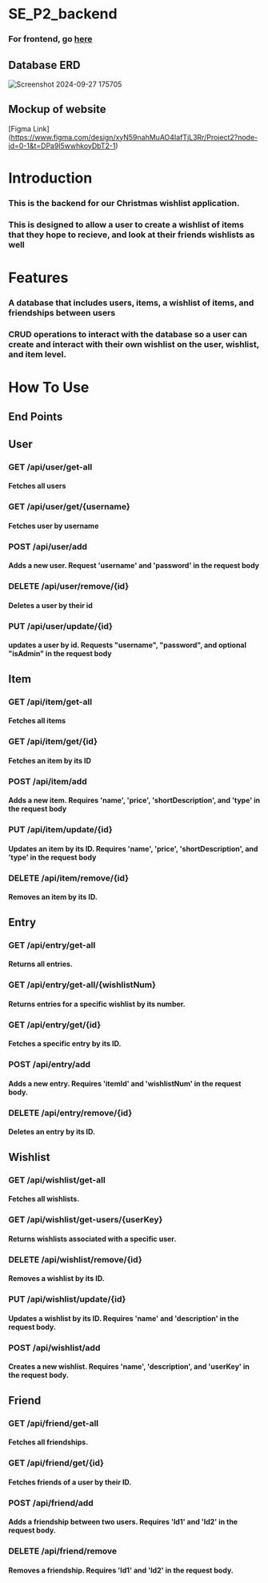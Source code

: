 ﻿# SE_P2_backend
### For frontend, go [here](https://github.com/Noel-Hann/SE_P2_frontend/blob/main/README.md)

## Database ERD
![Screenshot 2024-09-27 175705](https://github.com/user-attachments/assets/8a6f5af0-611b-4628-b998-0219267d4de4)

## Mockup of website
[Figma Link] (https://www.figma.com/design/xyN59nahMuAO4IafTjL3Rr/Project2?node-id=0-1&t=DPa9l5wwhkoyDbT2-1)

# Introduction
### This is the backend for our Christmas wishlist application. 
### This is designed to allow a user to create a wishlist of items that they hope to recieve, and look at their friends wishlists as well


# Features
### A database that includes users, items, a wishlist of items, and friendships between users
### CRUD operations to interact with the database so a user can create and interact with their own wishlist on the user, wishlist, and item level.

# How To Use
## End Points

## User
### GET /api/user/get-all
#### Fetches all users

### GET /api/user/get/{username}
#### Fetches user by username

### POST /api/user/add
#### Adds a new user. Request 'username' and 'password' in the request body

### DELETE /api/user/remove/{id}
#### Deletes a user by their id

### PUT /api/user/update/{id}
#### updates a user by id. Requests "username", "password", and optional "isAdmin" in the request body

## Item
### GET /api/item/get-all
#### Fetches all items

### GET /api/item/get/{id}
#### Fetches an item by its ID

### POST /api/item/add
#### Adds a new item. Requires 'name', 'price', 'shortDescription', and 'type' in the request body

### PUT /api/item/update/{id}
#### Updates an item by its ID. Requires 'name', 'price', 'shortDescription', and 'type' in the request body

### DELETE /api/item/remove/{id}
#### Removes an item by its ID.

## Entry

### GET /api/entry/get-all
#### Returns all entries.

### GET /api/entry/get-all/{wishlistNum}
#### Returns entries for a specific wishlist by its number.

### GET /api/entry/get/{id}
#### Fetches a specific entry by its ID.

### POST /api/entry/add
#### Adds a new entry. Requires 'itemId' and 'wishlistNum' in the request body.

### DELETE /api/entry/remove/{id}
#### Deletes an entry by its ID.

## Wishlist

### GET /api/wishlist/get-all
#### Fetches all wishlists.

### GET /api/wishlist/get-users/{userKey}
#### Returns wishlists associated with a specific user.

### DELETE /api/wishlist/remove/{id}
#### Removes a wishlist by its ID.

### PUT /api/wishlist/update/{id}
#### Updates a wishlist by its ID. Requires 'name' and 'description' in the request body.

### POST /api/wishlist/add
#### Creates a new wishlist. Requires 'name', 'description', and 'userKey' in the request body.

## Friend

### GET /api/friend/get-all
#### Fetches all friendships.

### GET /api/friend/get/{id}
#### Fetches friends of a user by their ID.

### POST /api/friend/add
#### Adds a friendship between two users. Requires 'Id1' and 'Id2' in the request body.

### DELETE /api/friend/remove
#### Removes a friendship. Requires 'Id1' and 'Id2' in the request body.



